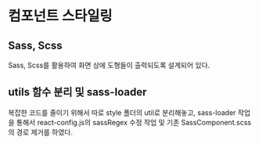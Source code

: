 # 컴포넌트 스타일링

## Sass, Scss
Sass, Scss를 활용하여 화면 상에 도형들이 출력되도록 설계되어 있다.


## utils 함수 분리 및 sass-loader
복잡한 코드를 줄이기 위해서 따로 style 폴더의 util로 분리해놓고, 
sass-loader 작업을 통해서 react-config.js의 sassRegex 수정 작업 및 기존 SassComponent.scss의 경로 제거를 하였다.
